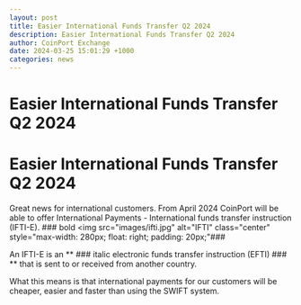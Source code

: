 ```yaml
---
layout: post
title: Easier International Funds Transfer Q2 2024
description: Easier International Funds Transfer Q2 2024
author: CoinPort Exchange
date: 2024-03-25 15:01:29 +1000
categories: news
---
```

# Easier International Funds Transfer Q2 2024
# Easier International Funds Transfer Q2 2024

Great news for international customers. From April 2024 CoinPort will be able to offer International Payments - International funds transfer instruction (IFTI-E). ### bold  <img src="images/ifti.jpg" alt="IFTI" class="center" style="max-width: 280px; float: right; padding: 20px;"###

An IFTI-E is an **  ### italic  electronic funds transfer instruction (EFTI) ### ** that is sent to or received from another country.

What this means is that international payments for our customers will be cheaper, easier and faster than using the SWIFT system.
